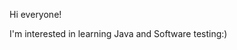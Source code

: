 Hi everyone! 

I'm interested in learning Java and Software testing:)


<!---
4IRxx/4IRxx is a ✨ special ✨ repository because its `README.md` (this file) appears on your GitHub profile.
You can click the Preview link to take a look at your changes.
--->
